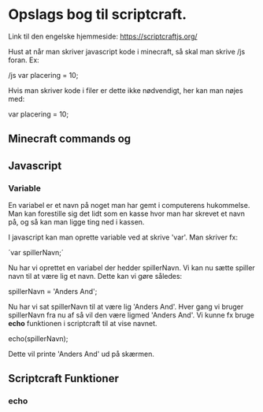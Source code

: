 # Opslags bog til scriptcraft.
Link til den engelske hjemmeside: https://scriptcraftjs.org/

Hust at når man skriver javascript kode i minecraft, så skal man skrive /js foran. Ex: 

/js var placering = 10;

Hvis man skriver kode i filer er dette ikke nødvendigt, her kan man nøjes med:

var placering = 10;

## Minecraft commands og 

## Javascript
### Variable
En variabel er et navn på noget man har gemt i computerens hukommelse. Man kan forestille sig det lidt som en kasse hvor man har skrevet et navn på, og så kan man ligge ting ned i kassen. 

I javascript kan man oprette variable ved at skrive 'var'. Man skriver fx:

´var spillerNavn;´

Nu har vi oprettet en variabel der hedder spillerNavn. Vi kan nu sætte spiller navn til at være lig et navn. Dette kan vi gøre således:

spillerNavn = 'Anders And';

Nu har vi sat spillerNavn til at være lig 'Anders And'. Hver gang vi bruger spillerNavn fra nu af så vil den være ligmed 'Anders And'. Vi kunne fx bruge **echo** funktionen i scriptcraft til at vise navnet.

echo(spillerNavn);

Dette vil printe 'Anders And' ud på skærmen.



## Scriptcraft Funktioner 
### echo


